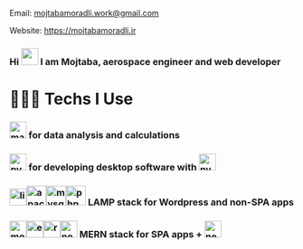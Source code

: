 Email: mojtabamoradli.work@gmail.com

Website:  https://mojtabamoradli.ir


### Hi <img src="https://raw.githubusercontent.com/MartinHeinz/MartinHeinz/master/wave.gif" width="30px"> I am Mojtaba, aerospace engineer and web developer

# 👨🏻‍💻 Techs I Use
### <b><img src="https://cdn.jsdelivr.net/gh/devicons/devicon/icons/matlab/matlab-original.svg" alt="matlab" title="matlab" width="30" height="30"/></b> for data analysis and calculations
### <b><img src="https://cdn.jsdelivr.net/gh/devicons/devicon/icons/python/python-original.svg" alt="python" title="python" width="30" height="30"/></b> for developing desktop software with  <b><img src="https://mojtabamoradli.ir/projects/cfm/assets/img/tk.png" alt="python" title="tkinter" width="30" height="30"/></b>
### <b align="left"><img src="https://cdn.jsdelivr.net/gh/devicons/devicon/icons/linux/linux-original.svg" alt="linux" width="30" height="30"/><img src="https://cdn.jsdelivr.net/gh/devicons/devicon/icons/apache/apache-original.svg" alt="apache" width="35" height="35"/><img src="https://cdn.jsdelivr.net/gh/devicons/devicon/icons/mysql/mysql-plain-wordmark.svg" alt="mysql" width="35" height="35" /><img src="https://cdn.jsdelivr.net/gh/devicons/devicon/icons/php/php-original.svg" alt="php" alt="php" width="35" height="35"/></b> LAMP stack for Wordpress and non-SPA apps
### <b align="left"><img  src="https://cdn.jsdelivr.net/gh/devicons/devicon/icons/mongodb/mongodb-original.svg" alt="mongodb" width="30" height="30"/><img src="https://cdn.jsdelivr.net/gh/devicons/devicon/icons/express/express-original.svg" alt="express" width="30" height="30"/><img src="https://cdn.jsdelivr.net/gh/devicons/devicon/icons/react/react-original.svg" alt="react" width="30" height="30"/><img src="https://cdn.jsdelivr.net/gh/devicons/devicon/icons/nodejs/nodejs-original.svg" alt="nodejs" width="30" height="30"/></b> MERN stack for SPA apps + <b><img src="https://cdn.jsdelivr.net/gh/devicons/devicon/icons/nextjs/nextjs-original-wordmark.svg" alt="nextjs" width="30" height="30"/><b>
          
